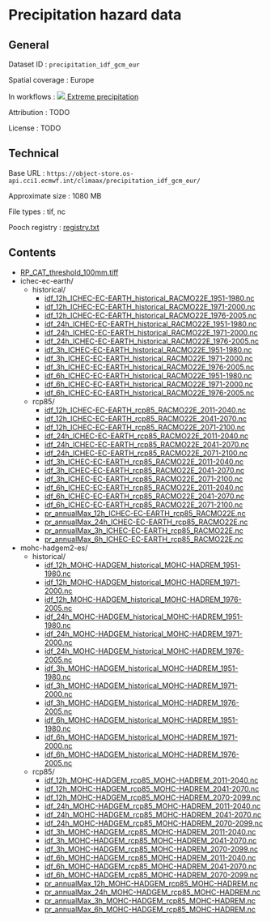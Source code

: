# Precipitation hazard data


## General

Dataset ID
: `precipitation_idf_gcm_eur`

Spatial coverage
: Europe

In workflows
: [<img src="../../images/icon_s/heavy_rainfall.png" class="hazard-icon"> Extreme precipitation](../../notebooks/workflows/HEAVY_RAINFALL/01_Extreme_precipitation/Extreme_precipitation_Intro)

Attribution
: TODO

License
: TODO


## Technical

Base URL
: `https://object-store.os-api.cci1.ecmwf.int/climaax/precipitation_idf_gcm_eur/`

Approximate size
: 1080 MB

File types
: tif, nc

Pooch registry
: [registry.txt](https://object-store.os-api.cci1.ecmwf.int/climaax/precipitation_idf_gcm_eur/metadata/registry.txt)


## Contents

- [RP_CAT_threshold_100mm.tiff](https://object-store.os-api.cci1.ecmwf.int/climaax/wildfire_sample_cat/RP_CAT_threshold_100mm.tiff)
- ichec-ec-earth/
  - historical/
    - [idf_12h_ICHEC-EC-EARTH_historical_RACMO22E_1951-1980.nc](https://object-store.os-api.cci1.ecmwf.int/climaax/wildfire_sample_cat/ichec-ec-earth/historical/idf_12h_ICHEC-EC-EARTH_historical_RACMO22E_1951-1980.nc)
    - [idf_12h_ICHEC-EC-EARTH_historical_RACMO22E_1971-2000.nc](https://object-store.os-api.cci1.ecmwf.int/climaax/wildfire_sample_cat/ichec-ec-earth/historical/idf_12h_ICHEC-EC-EARTH_historical_RACMO22E_1971-2000.nc)
    - [idf_12h_ICHEC-EC-EARTH_historical_RACMO22E_1976-2005.nc](https://object-store.os-api.cci1.ecmwf.int/climaax/wildfire_sample_cat/ichec-ec-earth/historical/idf_12h_ICHEC-EC-EARTH_historical_RACMO22E_1976-2005.nc)
    - [idf_24h_ICHEC-EC-EARTH_historical_RACMO22E_1951-1980.nc](https://object-store.os-api.cci1.ecmwf.int/climaax/wildfire_sample_cat/ichec-ec-earth/historical/idf_24h_ICHEC-EC-EARTH_historical_RACMO22E_1951-1980.nc)
    - [idf_24h_ICHEC-EC-EARTH_historical_RACMO22E_1971-2000.nc](https://object-store.os-api.cci1.ecmwf.int/climaax/wildfire_sample_cat/ichec-ec-earth/historical/idf_24h_ICHEC-EC-EARTH_historical_RACMO22E_1971-2000.nc)
    - [idf_24h_ICHEC-EC-EARTH_historical_RACMO22E_1976-2005.nc](https://object-store.os-api.cci1.ecmwf.int/climaax/wildfire_sample_cat/ichec-ec-earth/historical/idf_24h_ICHEC-EC-EARTH_historical_RACMO22E_1976-2005.nc)
    - [idf_3h_ICHEC-EC-EARTH_historical_RACMO22E_1951-1980.nc](https://object-store.os-api.cci1.ecmwf.int/climaax/wildfire_sample_cat/ichec-ec-earth/historical/idf_3h_ICHEC-EC-EARTH_historical_RACMO22E_1951-1980.nc)
    - [idf_3h_ICHEC-EC-EARTH_historical_RACMO22E_1971-2000.nc](https://object-store.os-api.cci1.ecmwf.int/climaax/wildfire_sample_cat/ichec-ec-earth/historical/idf_3h_ICHEC-EC-EARTH_historical_RACMO22E_1971-2000.nc)
    - [idf_3h_ICHEC-EC-EARTH_historical_RACMO22E_1976-2005.nc](https://object-store.os-api.cci1.ecmwf.int/climaax/wildfire_sample_cat/ichec-ec-earth/historical/idf_3h_ICHEC-EC-EARTH_historical_RACMO22E_1976-2005.nc)
    - [idf_6h_ICHEC-EC-EARTH_historical_RACMO22E_1951-1980.nc](https://object-store.os-api.cci1.ecmwf.int/climaax/wildfire_sample_cat/ichec-ec-earth/historical/idf_6h_ICHEC-EC-EARTH_historical_RACMO22E_1951-1980.nc)
    - [idf_6h_ICHEC-EC-EARTH_historical_RACMO22E_1971-2000.nc](https://object-store.os-api.cci1.ecmwf.int/climaax/wildfire_sample_cat/ichec-ec-earth/historical/idf_6h_ICHEC-EC-EARTH_historical_RACMO22E_1971-2000.nc)
    - [idf_6h_ICHEC-EC-EARTH_historical_RACMO22E_1976-2005.nc](https://object-store.os-api.cci1.ecmwf.int/climaax/wildfire_sample_cat/ichec-ec-earth/historical/idf_6h_ICHEC-EC-EARTH_historical_RACMO22E_1976-2005.nc)
  - rcp85/
    - [idf_12h_ICHEC-EC-EARTH_rcp85_RACMO22E_2011-2040.nc](https://object-store.os-api.cci1.ecmwf.int/climaax/wildfire_sample_cat/ichec-ec-earth/rcp85/idf_12h_ICHEC-EC-EARTH_rcp85_RACMO22E_2011-2040.nc)
    - [idf_12h_ICHEC-EC-EARTH_rcp85_RACMO22E_2041-2070.nc](https://object-store.os-api.cci1.ecmwf.int/climaax/wildfire_sample_cat/ichec-ec-earth/rcp85/idf_12h_ICHEC-EC-EARTH_rcp85_RACMO22E_2041-2070.nc)
    - [idf_12h_ICHEC-EC-EARTH_rcp85_RACMO22E_2071-2100.nc](https://object-store.os-api.cci1.ecmwf.int/climaax/wildfire_sample_cat/ichec-ec-earth/rcp85/idf_12h_ICHEC-EC-EARTH_rcp85_RACMO22E_2071-2100.nc)
    - [idf_24h_ICHEC-EC-EARTH_rcp85_RACMO22E_2011-2040.nc](https://object-store.os-api.cci1.ecmwf.int/climaax/wildfire_sample_cat/ichec-ec-earth/rcp85/idf_24h_ICHEC-EC-EARTH_rcp85_RACMO22E_2011-2040.nc)
    - [idf_24h_ICHEC-EC-EARTH_rcp85_RACMO22E_2041-2070.nc](https://object-store.os-api.cci1.ecmwf.int/climaax/wildfire_sample_cat/ichec-ec-earth/rcp85/idf_24h_ICHEC-EC-EARTH_rcp85_RACMO22E_2041-2070.nc)
    - [idf_24h_ICHEC-EC-EARTH_rcp85_RACMO22E_2071-2100.nc](https://object-store.os-api.cci1.ecmwf.int/climaax/wildfire_sample_cat/ichec-ec-earth/rcp85/idf_24h_ICHEC-EC-EARTH_rcp85_RACMO22E_2071-2100.nc)
    - [idf_3h_ICHEC-EC-EARTH_rcp85_RACMO22E_2011-2040.nc](https://object-store.os-api.cci1.ecmwf.int/climaax/wildfire_sample_cat/ichec-ec-earth/rcp85/idf_3h_ICHEC-EC-EARTH_rcp85_RACMO22E_2011-2040.nc)
    - [idf_3h_ICHEC-EC-EARTH_rcp85_RACMO22E_2041-2070.nc](https://object-store.os-api.cci1.ecmwf.int/climaax/wildfire_sample_cat/ichec-ec-earth/rcp85/idf_3h_ICHEC-EC-EARTH_rcp85_RACMO22E_2041-2070.nc)
    - [idf_3h_ICHEC-EC-EARTH_rcp85_RACMO22E_2071-2100.nc](https://object-store.os-api.cci1.ecmwf.int/climaax/wildfire_sample_cat/ichec-ec-earth/rcp85/idf_3h_ICHEC-EC-EARTH_rcp85_RACMO22E_2071-2100.nc)
    - [idf_6h_ICHEC-EC-EARTH_rcp85_RACMO22E_2011-2040.nc](https://object-store.os-api.cci1.ecmwf.int/climaax/wildfire_sample_cat/ichec-ec-earth/rcp85/idf_6h_ICHEC-EC-EARTH_rcp85_RACMO22E_2011-2040.nc)
    - [idf_6h_ICHEC-EC-EARTH_rcp85_RACMO22E_2041-2070.nc](https://object-store.os-api.cci1.ecmwf.int/climaax/wildfire_sample_cat/ichec-ec-earth/rcp85/idf_6h_ICHEC-EC-EARTH_rcp85_RACMO22E_2041-2070.nc)
    - [idf_6h_ICHEC-EC-EARTH_rcp85_RACMO22E_2071-2100.nc](https://object-store.os-api.cci1.ecmwf.int/climaax/wildfire_sample_cat/ichec-ec-earth/rcp85/idf_6h_ICHEC-EC-EARTH_rcp85_RACMO22E_2071-2100.nc)
    - [pr_annualMax_12h_ICHEC-EC-EARTH_rcp85_RACMO22E.nc](https://object-store.os-api.cci1.ecmwf.int/climaax/wildfire_sample_cat/ichec-ec-earth/rcp85/pr_annualMax_12h_ICHEC-EC-EARTH_rcp85_RACMO22E.nc)
    - [pr_annualMax_24h_ICHEC-EC-EARTH_rcp85_RACMO22E.nc](https://object-store.os-api.cci1.ecmwf.int/climaax/wildfire_sample_cat/ichec-ec-earth/rcp85/pr_annualMax_24h_ICHEC-EC-EARTH_rcp85_RACMO22E.nc)
    - [pr_annualMax_3h_ICHEC-EC-EARTH_rcp85_RACMO22E.nc](https://object-store.os-api.cci1.ecmwf.int/climaax/wildfire_sample_cat/ichec-ec-earth/rcp85/pr_annualMax_3h_ICHEC-EC-EARTH_rcp85_RACMO22E.nc)
    - [pr_annualMax_6h_ICHEC-EC-EARTH_rcp85_RACMO22E.nc](https://object-store.os-api.cci1.ecmwf.int/climaax/wildfire_sample_cat/ichec-ec-earth/rcp85/pr_annualMax_6h_ICHEC-EC-EARTH_rcp85_RACMO22E.nc)
- mohc-hadgem2-es/
  - historical/
    - [idf_12h_MOHC-HADGEM_historical_MOHC-HADREM_1951-1980.nc](https://object-store.os-api.cci1.ecmwf.int/climaax/wildfire_sample_cat/mohc-hadgem2-es/historical/idf_12h_MOHC-HADGEM_historical_MOHC-HADREM_1951-1980.nc)
    - [idf_12h_MOHC-HADGEM_historical_MOHC-HADREM_1971-2000.nc](https://object-store.os-api.cci1.ecmwf.int/climaax/wildfire_sample_cat/mohc-hadgem2-es/historical/idf_12h_MOHC-HADGEM_historical_MOHC-HADREM_1971-2000.nc)
    - [idf_12h_MOHC-HADGEM_historical_MOHC-HADREM_1976-2005.nc](https://object-store.os-api.cci1.ecmwf.int/climaax/wildfire_sample_cat/mohc-hadgem2-es/historical/idf_12h_MOHC-HADGEM_historical_MOHC-HADREM_1976-2005.nc)
    - [idf_24h_MOHC-HADGEM_historical_MOHC-HADREM_1951-1980.nc](https://object-store.os-api.cci1.ecmwf.int/climaax/wildfire_sample_cat/mohc-hadgem2-es/historical/idf_24h_MOHC-HADGEM_historical_MOHC-HADREM_1951-1980.nc)
    - [idf_24h_MOHC-HADGEM_historical_MOHC-HADREM_1971-2000.nc](https://object-store.os-api.cci1.ecmwf.int/climaax/wildfire_sample_cat/mohc-hadgem2-es/historical/idf_24h_MOHC-HADGEM_historical_MOHC-HADREM_1971-2000.nc)
    - [idf_24h_MOHC-HADGEM_historical_MOHC-HADREM_1976-2005.nc](https://object-store.os-api.cci1.ecmwf.int/climaax/wildfire_sample_cat/mohc-hadgem2-es/historical/idf_24h_MOHC-HADGEM_historical_MOHC-HADREM_1976-2005.nc)
    - [idf_3h_MOHC-HADGEM_historical_MOHC-HADREM_1951-1980.nc](https://object-store.os-api.cci1.ecmwf.int/climaax/wildfire_sample_cat/mohc-hadgem2-es/historical/idf_3h_MOHC-HADGEM_historical_MOHC-HADREM_1951-1980.nc)
    - [idf_3h_MOHC-HADGEM_historical_MOHC-HADREM_1971-2000.nc](https://object-store.os-api.cci1.ecmwf.int/climaax/wildfire_sample_cat/mohc-hadgem2-es/historical/idf_3h_MOHC-HADGEM_historical_MOHC-HADREM_1971-2000.nc)
    - [idf_3h_MOHC-HADGEM_historical_MOHC-HADREM_1976-2005.nc](https://object-store.os-api.cci1.ecmwf.int/climaax/wildfire_sample_cat/mohc-hadgem2-es/historical/idf_3h_MOHC-HADGEM_historical_MOHC-HADREM_1976-2005.nc)
    - [idf_6h_MOHC-HADGEM_historical_MOHC-HADREM_1951-1980.nc](https://object-store.os-api.cci1.ecmwf.int/climaax/wildfire_sample_cat/mohc-hadgem2-es/historical/idf_6h_MOHC-HADGEM_historical_MOHC-HADREM_1951-1980.nc)
    - [idf_6h_MOHC-HADGEM_historical_MOHC-HADREM_1971-2000.nc](https://object-store.os-api.cci1.ecmwf.int/climaax/wildfire_sample_cat/mohc-hadgem2-es/historical/idf_6h_MOHC-HADGEM_historical_MOHC-HADREM_1971-2000.nc)
    - [idf_6h_MOHC-HADGEM_historical_MOHC-HADREM_1976-2005.nc](https://object-store.os-api.cci1.ecmwf.int/climaax/wildfire_sample_cat/mohc-hadgem2-es/historical/idf_6h_MOHC-HADGEM_historical_MOHC-HADREM_1976-2005.nc)
  - rcp85/
    - [idf_12h_MOHC-HADGEM_rcp85_MOHC-HADREM_2011-2040.nc](https://object-store.os-api.cci1.ecmwf.int/climaax/wildfire_sample_cat/mohc-hadgem2-es/rcp85/idf_12h_MOHC-HADGEM_rcp85_MOHC-HADREM_2011-2040.nc)
    - [idf_12h_MOHC-HADGEM_rcp85_MOHC-HADREM_2041-2070.nc](https://object-store.os-api.cci1.ecmwf.int/climaax/wildfire_sample_cat/mohc-hadgem2-es/rcp85/idf_12h_MOHC-HADGEM_rcp85_MOHC-HADREM_2041-2070.nc)
    - [idf_12h_MOHC-HADGEM_rcp85_MOHC-HADREM_2070-2099.nc](https://object-store.os-api.cci1.ecmwf.int/climaax/wildfire_sample_cat/mohc-hadgem2-es/rcp85/idf_12h_MOHC-HADGEM_rcp85_MOHC-HADREM_2070-2099.nc)
    - [idf_24h_MOHC-HADGEM_rcp85_MOHC-HADREM_2011-2040.nc](https://object-store.os-api.cci1.ecmwf.int/climaax/wildfire_sample_cat/mohc-hadgem2-es/rcp85/idf_24h_MOHC-HADGEM_rcp85_MOHC-HADREM_2011-2040.nc)
    - [idf_24h_MOHC-HADGEM_rcp85_MOHC-HADREM_2041-2070.nc](https://object-store.os-api.cci1.ecmwf.int/climaax/wildfire_sample_cat/mohc-hadgem2-es/rcp85/idf_24h_MOHC-HADGEM_rcp85_MOHC-HADREM_2041-2070.nc)
    - [idf_24h_MOHC-HADGEM_rcp85_MOHC-HADREM_2070-2099.nc](https://object-store.os-api.cci1.ecmwf.int/climaax/wildfire_sample_cat/mohc-hadgem2-es/rcp85/idf_24h_MOHC-HADGEM_rcp85_MOHC-HADREM_2070-2099.nc)
    - [idf_3h_MOHC-HADGEM_rcp85_MOHC-HADREM_2011-2040.nc](https://object-store.os-api.cci1.ecmwf.int/climaax/wildfire_sample_cat/mohc-hadgem2-es/rcp85/idf_3h_MOHC-HADGEM_rcp85_MOHC-HADREM_2011-2040.nc)
    - [idf_3h_MOHC-HADGEM_rcp85_MOHC-HADREM_2041-2070.nc](https://object-store.os-api.cci1.ecmwf.int/climaax/wildfire_sample_cat/mohc-hadgem2-es/rcp85/idf_3h_MOHC-HADGEM_rcp85_MOHC-HADREM_2041-2070.nc)
    - [idf_3h_MOHC-HADGEM_rcp85_MOHC-HADREM_2070-2099.nc](https://object-store.os-api.cci1.ecmwf.int/climaax/wildfire_sample_cat/mohc-hadgem2-es/rcp85/idf_3h_MOHC-HADGEM_rcp85_MOHC-HADREM_2070-2099.nc)
    - [idf_6h_MOHC-HADGEM_rcp85_MOHC-HADREM_2011-2040.nc](https://object-store.os-api.cci1.ecmwf.int/climaax/wildfire_sample_cat/mohc-hadgem2-es/rcp85/idf_6h_MOHC-HADGEM_rcp85_MOHC-HADREM_2011-2040.nc)
    - [idf_6h_MOHC-HADGEM_rcp85_MOHC-HADREM_2041-2070.nc](https://object-store.os-api.cci1.ecmwf.int/climaax/wildfire_sample_cat/mohc-hadgem2-es/rcp85/idf_6h_MOHC-HADGEM_rcp85_MOHC-HADREM_2041-2070.nc)
    - [idf_6h_MOHC-HADGEM_rcp85_MOHC-HADREM_2070-2099.nc](https://object-store.os-api.cci1.ecmwf.int/climaax/wildfire_sample_cat/mohc-hadgem2-es/rcp85/idf_6h_MOHC-HADGEM_rcp85_MOHC-HADREM_2070-2099.nc)
    - [pr_annualMax_12h_MOHC-HADGEM_rcp85_MOHC-HADREM.nc](https://object-store.os-api.cci1.ecmwf.int/climaax/wildfire_sample_cat/mohc-hadgem2-es/rcp85/pr_annualMax_12h_MOHC-HADGEM_rcp85_MOHC-HADREM.nc)
    - [pr_annualMax_24h_MOHC-HADGEM_rcp85_MOHC-HADREM.nc](https://object-store.os-api.cci1.ecmwf.int/climaax/wildfire_sample_cat/mohc-hadgem2-es/rcp85/pr_annualMax_24h_MOHC-HADGEM_rcp85_MOHC-HADREM.nc)
    - [pr_annualMax_3h_MOHC-HADGEM_rcp85_MOHC-HADREM.nc](https://object-store.os-api.cci1.ecmwf.int/climaax/wildfire_sample_cat/mohc-hadgem2-es/rcp85/pr_annualMax_3h_MOHC-HADGEM_rcp85_MOHC-HADREM.nc)
    - [pr_annualMax_6h_MOHC-HADGEM_rcp85_MOHC-HADREM.nc](https://object-store.os-api.cci1.ecmwf.int/climaax/wildfire_sample_cat/mohc-hadgem2-es/rcp85/pr_annualMax_6h_MOHC-HADGEM_rcp85_MOHC-HADREM.nc)